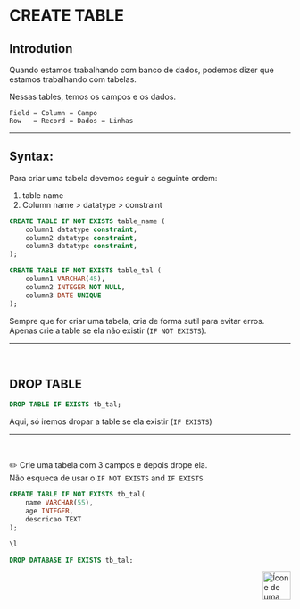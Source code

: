 # CREATE TABLE

## Introdution
Quando estamos trabalhando com banco de dados, podemos dizer que estamos trabalhando com tabelas.

Nessas tables, temos os campos e os dados.

    Field = Column = Campo 
    Row   = Record = Dados = Linhas



<hr>

## Syntax:
Para criar uma tabela devemos seguir a seguinte ordem:

1. table name
2.  Column name > datatype > constraint

```sql
CREATE TABLE IF NOT EXISTS table_name (
    column1 datatype constraint,
    column2 datatype constraint,
    column3 datatype constraint,
);
```


```sql
CREATE TABLE IF NOT EXISTS table_tal (
    column1 VARCHAR(45),
    column2 INTEGER NOT NULL,
    column3 DATE UNIQUE
);
```


Sempre que for criar uma tabela, cria de forma sutil para evitar erros. Apenas crie a table se ela não existir (`IF NOT EXISTS`).

<hr>
<br>


## DROP TABLE

```sql
DROP TABLE IF EXISTS tb_tal;
```
Aqui, só iremos dropar a table se ela existir (`IF EXISTS`)

<hr>
<br>


:pencil2:
Crie uma tabela com 3 campos e depois drope ela. <br> 
Não esqueca de usar o `IF NOT EXISTS` and `IF EXISTS`

```sql
CREATE TABLE IF NOT EXISTS tb_tal(
    name VARCHAR(55),
    age INTEGER,
    descricao TEXT
);

\l
```

```sql
DROP DATABASE IF EXISTS tb_tal;
```


<!-- Next Page Button -->
<a href="https://github.com/lGabrielDev/06.postgreSQL/blob/main/2.praticando/4.constraints.md">
    <img alt="Ícone de uma seta apontada para direita, representando um link para a próxima página" src="https://cdn-icons-png.flaticon.com/512/8875/8875266.png" width="50px" height="50px" align="right">
</a>